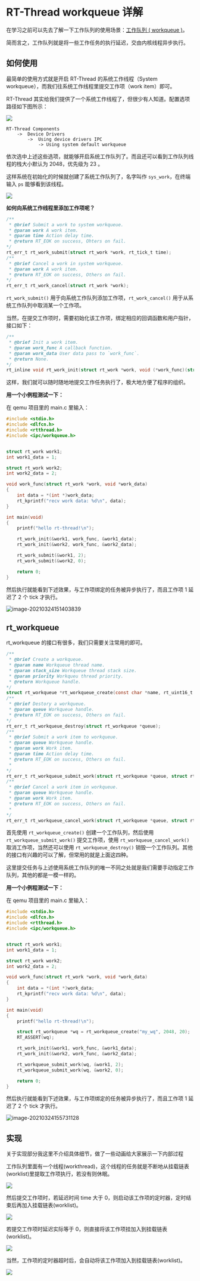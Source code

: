 # RT-Thread workqueue 详解

在学习之前可以先去了解一下工作队列的使用场景：[工作队列 ( workqueue )](https://blog.csdn.net/ScilogyHunter/article/details/109765492)。

简而言之，工作队列就是将一些工作任务的执行延迟，交由内核线程异步执行。

## 如何使用

最简单的使用方式就是开启 RT-Thread 的系统工作线程（System workqueue），而我们往系统工作线程里提交工作项（work item）即可。

RT-Thread 其实给我们提供了一个系统工作线程了，但很少有人知道。配置选项路径如下图所示：

![](https://i.loli.net/2021/03/24/ebVfFzjXnWg7vcO.png)

```
RT-Thread Components
	->	Device Drivers
		->	Using device drivers IPC
			-> Using system default workqueue
```

依次选中上述这些选项，就能够开启系统工作队列了。而且还可以看到工作队列线程的栈大小默认为 2048，优先级为 23 。

这样系统在初始化的时候就创建了系统工作队列了，名字叫作 `sys_work`，在终端输入 `ps` 能够看到该线程。

![](https://i.loli.net/2021/03/24/orYzvgLaxHUmfWT.png)

**如何向系统工作线程里添加工作项呢？**

```C
/**
 * @brief Submit a work to system workqueue.
 * @param work A work item.
 * @param time Action delay time.
 * @return RT_EOK on success, Ohters on fail.
*/
rt_err_t rt_work_submit(struct rt_work *work, rt_tick_t time);
/**
 * @brief Cancel a work in system workqueue.
 * @param work A work item.
 * @return RT_EOK on success, Others on fail.
*/
rt_err_t rt_work_cancel(struct rt_work *work);
```

`rt_work_submit()` 用于向系统工作队列添加工作项，`rt_work_cancel()` 用于从系统工作队列中取消某一个工作项。

当然，在提交工作项时，需要初始化该工作项，绑定相应的回调函数和用户指针，接口如下：

```C
/**
 * @brief Init a work item.
 * @param work_func A callback function.
 * @param work_data User data pass to `work_func`.
 * @return None.
*/
rt_inline void rt_work_init(struct rt_work *work, void (*work_func)(struct rt_work *work, void *work_data), void *work_data)
```

这样，我们就可以随时随地地提交工作任务执行了，极大地方便了程序的组织。

**用一个小例程测试一下：**

在 qemu 项目里的 main.c 里输入：

```C
#include <stdio.h>
#include <dlfcn.h>
#include <rtthread.h>
#include <ipc/workqueue.h>


struct rt_work work1;
int work1_data = 1;

struct rt_work work2;
int work2_data = 2;

void work_func(struct rt_work *work, void *work_data)
{
    int data = *(int *)work_data;
    rt_kprintf("recv work data: %d\n", data);
}

int main(void)
{
    printf("hello rt-thread!\n");

    rt_work_init(&work1, work_func, &work1_data);
    rt_work_init(&work2, work_func, &work2_data);

    rt_work_submit(&work1, 2);
    rt_work_submit(&work2, 0);

    return 0;
}
```

然后执行就能看到下述效果，与工作项绑定的任务被异步执行了，而且工作项 1 延迟了 2 个 tick 才执行。

![image-20210324151403839](https://i.loli.net/2021/03/24/fGNKruxJ6ciaOYV.png)

## rt_workqueue

rt_workqueue 的接口有很多，我们只需要关注常用的即可。

```C
/**
 * @brief Create a workqueue.
 * @param name Workqueue thread name.
 * @param stack_size Workqueue thread stack size.
 * @param priority Workqueu thread priority.
 * @return Workqueue handle.
*/
struct rt_workqueue *rt_workqueue_create(const char *name, rt_uint16_t stack_size, rt_uint8_t priority);
/**
 * @brief Destory a workqueue.
 * @param queue Workqueue handle.
 * @return RT_EOK on success, Others on fail.
*/
rt_err_t rt_workqueue_destroy(struct rt_workqueue *queue);
/**
 * @brief Submit a work item to workqueue.
 * @param queue Workqueue handle.
 * @param work Work item.
 * @param time Action delay time.
 * @return RT_EOK on success, Others on fail.
 * 
*/
rt_err_t rt_workqueue_submit_work(struct rt_workqueue *queue, struct rt_work *work, rt_tick_t time);
/**
 * @brief Cancel a work item in workqueue.
 * @param queue Workqueue handle.
 * @param work Work item.
 * @return RT_EOK on success, Others on fail.
 * 
*/
rt_err_t rt_workqueue_cancel_work(struct rt_workqueue *queue, struct rt_work *work);
```

首先使用 `rt_workqueue_create()` 创建一个工作队列，然后使用  `rt_workqueue_submit_work()` 提交工作项，使用 `rt_workqueue_cancel_work()` 取消工作项，当然还可以使用 `rt_workqueue_destroy()` 销毁一个工作队列。其他的接口有兴趣的可以了解，但常用的就是上面这四种。

这里提交任务与上述使用系统工作队列的唯一不同之处就是我们需要手动指定工作队列，其他的都是一模一样的。

**用一个小例程测试一下：**

在 qemu 项目里的 main.c 里输入：

```C
#include <stdio.h>
#include <dlfcn.h>
#include <rtthread.h>
#include <ipc/workqueue.h>


struct rt_work work1;
int work1_data = 1;

struct rt_work work2;
int work2_data = 2;

void work_func(struct rt_work *work, void *work_data)
{
    int data = *(int *)work_data;
    rt_kprintf("recv work data: %d\n", data);
}

int main(void)
{
    printf("hello rt-thread!\n");

    struct rt_workqueue *wq = rt_workqueue_create("my_wq", 2048, 20);
    RT_ASSERT(wq);

    rt_work_init(&work1, work_func, &work1_data);
    rt_work_init(&work2, work_func, &work2_data);

    rt_workqueue_submit_work(wq, &work1, 2);
    rt_workqueue_submit_work(wq, &work2, 0);

    return 0;
}
```

然后执行就能看到下述效果，与工作项绑定的任务被异步执行了，而且工作项 1 延迟了 2 个 tick 才执行。

![image-20210324155731128](https://i.loli.net/2021/03/24/NkfXVCPbg9alTiy.png)

## 实现

关于实现部分我这里不介绍具体细节，做了一些动画给大家展示一下内部过程

工作队列里面有一个线程(workthread)，这个线程的任务就是不断地从挂载链表(worklist)里提取工作项执行，若没有则休眠。

![](https://i.loli.net/2021/03/24/jhWngTr6fvbHSNL.gif)

然后提交工作项时，若延迟时间 time 大于 0，则启动该工作项的定时器，定时结束后再加入挂载链表(worklist)。

![](https://i.loli.net/2021/03/24/fc917qeRsFxoDrP.gif)

若提交工作项时延迟实际等于 0，则直接将该工作项挂加入到挂载链表(worklist)。

![](https://i.loli.net/2021/03/24/iFz6csv5hJqu9w7.gif)

当然，工作项的定时器超时后，会自动将该工作项加入到挂载链表(worklist)。

![](https://i.loli.net/2021/03/24/Lavtp5kqeAxIsm3.gif)